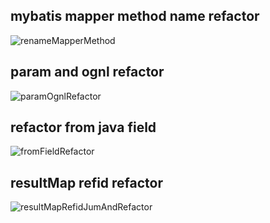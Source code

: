 ## mybatis mapper method name refactor
![renameMapperMethod](https://raw.githubusercontent.com/gejun123456/MyBatisCodeHelper-Pro/master/screenshots/renameMapperMethod.gif)

## param and ognl refactor
![paramOgnlRefactor](https://raw.githubusercontent.com/gejun123456/MyBatisCodeHelper-Pro/master/screenshots/paramOgnlRefactor.gif)

## refactor from java field
![fromFieldRefactor](https://raw.githubusercontent.com/gejun123456/MyBatisCodeHelper-Pro/master/screenshots/fromFieldRefactor.gif)

## resultMap refid refactor
![resultMapRefidJumAndRefactor](https://raw.githubusercontent.com/gejun123456/MyBatisCodeHelper-Pro/master/screenshots/resultMapRefidJumAndRefactor.gif)
